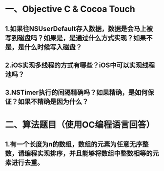 # 一、Objective C & Cocoa Touch
## 1.如果往NSUserDefault存入数据，数据是会马上被写到磁盘吗？如果是，是通过什么方式实现？如果不是，是什么时候写入磁盘？


## 2.iOS实现多线程的方式有哪些？iOS中可以实现线程池吗？



## 3.NSTimer执行的间隔精确吗？如果精确，是如何保证？如果不精确是因为什么？



# 二、算法题目（使用OC编程语言回答）
## 1.有一个长度为n的数组，数组的元素为任意无序整数，请编程实现排序，并且能够将数组中整数相等的元素进行去重。